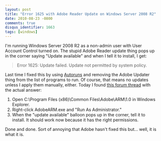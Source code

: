 ```yaml
---
layout: post
title: "Error 1625 with Adobe Reader Update on Windows Server 2008 R2"
date: 2010-08-23 -0800
comments: true
disqus_identifier: 1663
tags: [windows]
---
```

I'm running Windows Server 2008 R2 as a non-admin user with User Account
Control turned on. The stupid Adobe Reader update thing pops up in the
corner saying "Update available" and when I tell it to install, I get:

> Error 1625: Update failed. Update not permitted by system policy.

Last time I fixed this by using
[Autoruns](http://technet.microsoft.com/en-us/sysinternals/bb963902.aspx)
and removing the Adobe Updater thing from the list of programs to run.
Of course, that means no updates unless I apply them manually, either.
Today I found [this forum
thread](http://forums.adobe.com/thread/674459?tstart=0) with the actual
answer:

1. Open C:\\Program Files (x86)\\Common Files\\Adobe\\ARM\\1.0 in
    Windows Explorer.
2. Right-click AdobeARM.exe and "Run As Administrator."
3. When the "update available" balloon pops up in the corner, tell it
    to install. It should work now because it has the right permissions.

Done and done. Sort of annoying that Adobe hasn't fixed this but...
well, it is what it is.
